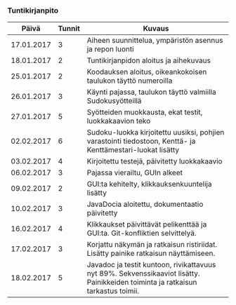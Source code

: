 ### Tuntikirjanpito
Päivä | Tunnit | Kuvaus
--------------- | ----- | ------
17.01.2017 | 3 | Aiheen suunnittelua, ympäristön asennus ja repon luonti
18.01.2017 | 2 | Tuntikirjanpidon aloitus ja aihekuvaus
25.01.2017 | 2 | Koodauksen aloitus, oikeankokoisen taulukon täyttö numeroilla
26.01.2017 | 3 | Käynti pajassa, taulukon täyttö valmiilla Sudokusyötteillä
27.01.2017 | 5 | Syötteiden muokkausta, ekat testit, luokkakaavion teko
02.02.2017 | 6 | Sudoku-luokka kirjoitettu uusiksi, pohjien varastointi tiedostoon, Kenttä- ja Kenttämestari-luokat lisätty
03.02.2017 | 4 | Kirjoitettu testejä, päivitetty luokkakaavio
06.02.2017 | 3 | Pajassa vierailtu, GUIn alkeet
09.02.2017 | 2 | GUI:ta kehitelty, klikkauksenkuuntelija lisätty
10.02.2017 | 3 | JavaDocia aloitettu, dokumentaatio päivitetty
16.02.2017 | 4 | Klikkaukset päivittävät pelikenttää ja GUI:ta. Git-konfliktien selvittelyä.
17.02.2017 | 3 | Korjattu näkymän ja ratkaisun ristiriidat. Lisätty painike ratkaisun näyttämiseen.
18.02.2017 | 5 | Javadoc ja testit kuntoon, rivikattavuus nyt 89%. Sekvenssikaaviot lisätty. Painikkeiden toiminta ja ratkaisun tarkastus toimii.
